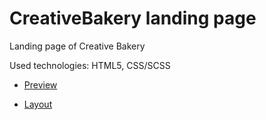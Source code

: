 # CreativeBakery landing page

Landing page of Creative Bakery

Used technologies: HTML5, CSS/SCSS

- [Preview](https://nub1a.github.io/creative_bakery_landing/)

- [Layout](https://www.figma.com/file/zIi6yfSpSIV4dnTzwaXSjt/Bakerlab?node-id=0%3A1)
